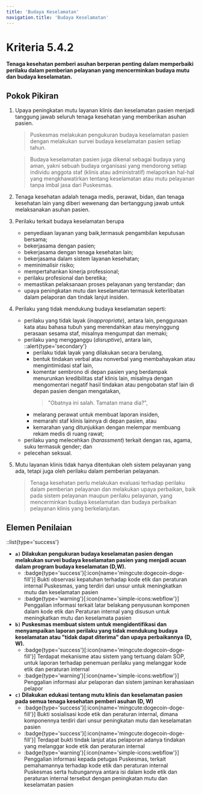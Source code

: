 ```yaml
---
title: 'Budaya Keselamatan'
navigation.title: 'Budaya Keselamatan'
---
```


# Kriteria 5.4.2 
**Tenaga kesehatan pemberi asuhan berperan penting dalam memperbaiki perilaku dalam pemberian pelayanan yang mencerminkan budaya mutu dan budaya keselamatan.** 

## Pokok Pikiran 
1. Upaya peningkatan mutu layanan klinis dan keselamatan pasien menjadi tanggung jawab seluruh tenaga kesehatan yang memberikan asuhan pasien. 
    > Puskesmas melakukan pengukuran budaya keselamatan pasien dengan melakukan survei budaya keselamatan pasien setiap tahun. 
  
    > Budaya keselamatan pasien juga dikenal sebagai budaya yang aman, yakni sebuah budaya organisasi yang mendorong setiap individu anggota staf (klinis atau administratif) melaporkan hal-hal yang mengkhawatirkan tentang keselamatan atau mutu pelayanan tanpa imbal jasa dari Puskesmas. 
2. Tenaga kesehatan adalah tenaga medis, perawat, bidan, dan tenaga kesehatan lain yang diberi wewenang dan bertanggung jawab  untuk melaksanakan asuhan pasien. 
3. Perilaku terkait budaya keselamatan berupa 
     - penyediaan layanan yang baik,termasuk pengambilan keputusan bersama; 
     - bekerjasama dengan pasien; 
     - bekerjasama dengan tenaga kesehatan lain; 
     - bekerjasama dalam sistem layanan kesehatan; 
     - meminimalisir risiko; 
     - mempertahankan kinerja professional; 
     - perilaku profesional dan beretika; 
     - memastikan pelaksanaan proses pelayanan yang terstandar; dan 
     - upaya peningkatan mutu dan keselamatan termasuk keterlibatan dalam pelaporan dan tindak lanjut insiden. 
4. Perilaku yang tidak mendukung budaya keselamatan seperti: 
   - perilaku yang tidak layak (*inappropriate*), antara lain, penggunaan kata atau bahasa tubuh yang merendahkan atau menyinggung  perasaan sesama staf, misalnya mengumpat dan memaki; 
   - perilaku yang mengganggu  (*disruptive*),  antara lain, 
     ::alert{type='secondary'}
     - perilaku tidak layak yang dilakukan secara berulang, 
     - bentuk tindakan verbal atau nonverbal yang  membahayakan  atau  mengintimidasi  staf lain, 
     - komentar sembrono di depan pasien yang berdampak menurunkan  kredibilitas  staf  klinis lain,  misalnya dengan mengomentari negatif hasil tindakan atau  pengobatan  staf  lain  di  depan pasien dengan mengatakan, 
       > "Obatnya ini salah. Tamatan mana dia?", 
     - melarang perawat untuk membuat laporan insiden, 
     - memarahi staf klinis lainnya di depan pasien, atau 
     - kemarahan yang ditunjukkan dengan melempar membuang rekam medis di ruang rawat; 
   - perilaku yang melecehkan (*harassment*) terkait dengan ras, agama, suku termasuk gender; dan 
   - pelecehan seksual. 
5. Mutu   layanan klinis  tidak  hanya  ditentukan  oleh sistem pelayanan yang ada, tetapi juga oleh perilaku dalam pemberian pelayanan. 
   > Tenaga kesehatan perlu melakukan evaluasi   terhadap  perilaku dalam pemberian pelayanan dan melakukan upaya perbaikan, baik  pada sistem pelayanan maupun perilaku pelayanan, yang mencerminkan budaya keselamatan dan budaya  perbaikan pelayanan klinis  yang berkelanjutan. 

## Elemen Penilaian 
::list{type='success'}
- **``a)`` Dilakukan pengukuran budaya keselamatan pasien dengan melakukan survei budaya keselamatan pasien yang menjadi acuan dalam program budaya keselamatan (D,W).**
  - :badge{type='success'}[:icon{name='mingcute:dogecoin-doge-fill'}] Bukti observasi kepatuhan terhadap kode etik dan peraturan internal Puskesmas, yang terdiri dari unsur untuk meningkatkan mutu dan keselamatan pasien 
  - :badge{type='warning'}[:icon{name='simple-icons:webflow'}] Penggalian informasi terkait latar belakang penyusunan komponen dalam kode etik dan Peraturan internal yang disusun untuk meningkatkan mutu dan keselamata pasien 
- **``b)`` Puskesmas membuat sistem untuk mengidentifikasi dan menyampaikan laporan perilaku yang tidak mendukung budaya keselamatan atau "tidak dapat diterima" dan upaya perbaikannya (D, W).** 
  - :badge{type='success'}[:icon{name='mingcute:dogecoin-doge-fill'}] Terdapat mekanisme atau sistem yang tertuang dalam SOP, untuk laporan terhadap penemuan perilaku yang melanggar kode etik dan peraturan internal 
  - :badge{type='warning'}[:icon{name='simple-icons:webflow'}] Penggalian informasi alur pelaporan dan sistem jaminan kerahasiaan pelapor 
- **``c)`` Dilakukan edukasi tentang mutu klinis dan keselamatan pasien pada semua tenaga kesehatan pemberi asuhan (D, W)** 
   - :badge{type='success'}[:icon{name='mingcute:dogecoin-doge-fill'}] Bukti sosialisasi kode etik dan peraturan internal, dimana komponennya terdiri dari unsur peningkatan mutu dan keselamatan pasien 
   - :badge{type='success'}[:icon{name='mingcute:dogecoin-doge-fill'}] Terdapat bukti tindak lanjut atas pelaporan adanya tindakan yang melanggar kode etik dan peraturan internal  
   - :badge{type='warning'}[:icon{name='simple-icons:webflow'}] Penggalian informasi kepada petugas Puskesmas, terkait pemahamannya terhadap kode etik dan peraturan internal Puskesmas serta hubungannya antara isi dalam kode etik dan peraturan internal tersebut dengan peningkatan mutu dan keselamatan pasien 
